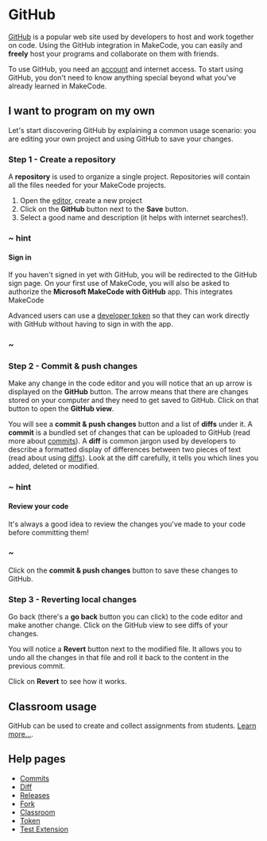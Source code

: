 # GitHub

[GitHub](https://github.com) is a popular web site used by developers to host and work together on code. Using the GitHub integration in MakeCode, you can easily and **freely** host your programs and collaborate on them with friends.

To use GitHub, you need an [account](https://github.com/join) and internet access.
To start using GitHub, you don't need to know anything special beyond what you've already learned in MakeCode.

## I want to program on my own

Let's start discovering GitHub by explaining a common usage scenario: you are editing your own project and using GitHub to save your changes.

### Step 1 - Create a repository

A **repository** is used to organize a single project. Repositories will contain all the files needed for your MakeCode projects.

1. Open the [editor](@homeurl@), create a new project
2. Click on the **GitHub** button next to the **Save** button.
3. Select a good name and description (it helps with internet searches!).

### ~ hint

#### Sign in

If you haven't signed in yet with GitHub, you will be redirected to the GitHub sign page. On your first use of MakeCode, you will also be asked to authorize the **Microsoft MakeCode with GitHub** app. This integrates MakeCode

Advanced users can use a [developer token](/github/token) so that they can work directly with GitHub without having to sign in with the app.

### ~

### Step 2 - Commit & push changes

Make any change in the code editor and you will notice that an up arrow is displayed
on the **GitHub** button. The arrow means that there are changes stored on your computer and they need to get saved to GitHub. Click on that button to open the **GitHub view**.

You will see a **commit & push changes** button and a list of **diffs** under it. A **commit** is a bundled set of changes that can be uploaded to GitHub (read more about [commits](/github/commit)). A **diff** is common jargon used by developers to describe a formatted display of differences between two pieces of text (read about using [diffs](/github/diff)). Look at the diff carefully, it tells you which lines you added, deleted or modified.

### ~ hint

#### Review your code

It's always a good idea to review the changes you've made to your code before committing them!

### ~

Click on the **commit & push changes** button to save these changes to GitHub. 

### Step 3 - Reverting local changes

Go back (there's a **go back** button you can click) to the code editor and make another change. Click on the GitHub view to see diffs of your changes.

You will notice a **Revert** button next to the modified file. It allows you to undo all the changes in that file and roll it back to the content in the previous commit.

Click on **Revert** to see how it works.

## Classroom usage

GitHub can be used to create and collect assignments from students. [Learn more...](/github/classroom).

## Help pages

* [Commits](/github/commit)
* [Diff](/github/diff)
* [Releases](/github/release)
* [Fork](/github/fork)
* [Classroom](/github/classroom)
* [Token](/github/token)
* [Test Extension](/github/test-extension)
